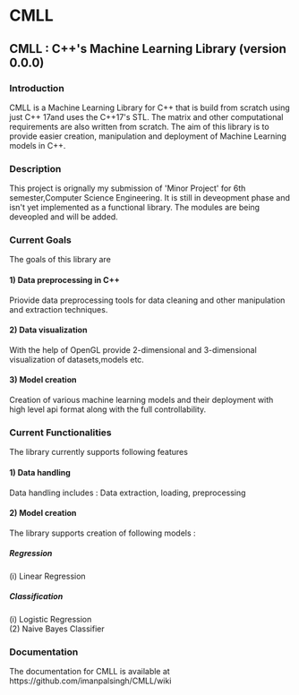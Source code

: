 # CMLL
<h2> CMLL : C++'s Machine Learning Library (version 0.0.0) </h2>

<h3> Introduction </h3>
CMLL is a Machine Learning Library for C++ that is build from scratch using just C++ 17and uses the C++17's STL. The matrix and other computational requirements are also written from scratch. The aim of this library is to provide easier creation, manipulation and deployment of Machine Learning models in C++.

<h3> Description </h3> 
This project is orignally my submission of 'Minor Project' for 6th semester,Computer Science Engineering. It is still in deveopment phase and isn't yet implemented as a functional library. The modules are being deveopled and will be added.

<h3> Current Goals </h3>
The goals of this library are
<h4>1) Data preprocessing in C++ </h4>
Priovide data preprocessing tools for data cleaning and other manipulation and extraction techniques.
<h4>2) Data visualization </h4>
With the help of OpenGL provide 2-dimensional and 3-dimensional visualization of datasets,models etc.
<h4>3) Model creation </h4>
Creation of various machine learning models and their deployment with high level api format along with the full controllability.

<h3> Current Functionalities </h3>
The library currently supports following features
<h4>1) Data handling </h4>
Data handling includes : Data extraction, loading, preprocessing
<h4>2) Model creation </h4>
The library supports creation of following models :
<h5> Regression </h5>
(i) Linear Regression 
<h5> Classification </h5>
(i) Logistic Regression<br>
(2) Naive Bayes Classifier

<h3> Documentation </h3>
The documentation for CMLL is available at https://github.com/imanpalsingh/CMLL/wiki 

